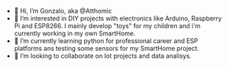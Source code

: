 - 👋 Hi, I’m Gonzalo, aka @Atthomic
- 👀 I’m interested in DIY projects with electronics like Arduino, Raspberry Pi and ESP8266. I mainly develop "toys" for my children and i'm currently working in my own SmartHome.
- 🌱 I’m currently learning python for professional career and ESP platforms ans testing some sensors for my SmartHome project.
- 💞️ I’m looking to collaborate on Iot projects and data analisys. 


<!---
- 📫 How to reach me ...
- 😄 Pronouns: ...
- ⚡ Fun fact: ...
Atthomic/Atthomic is a ✨ special ✨ repository because its `README.md` (this file) appears on your GitHub profile.
You can click the Preview link to take a look at your changes.
--->
